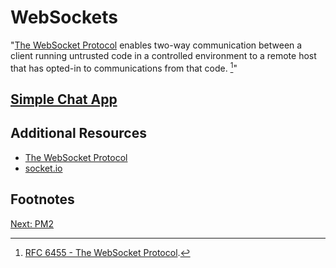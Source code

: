 # WebSockets

"[The WebSocket Protocol](https://tools.ietf.org/html/rfc6455) enables two-way communication between a client running untrusted code in a controlled environment to a remote host that has opted-in to communications from that code. [^1]"

## [Simple Chat App](https://socket.io/get-started/chat/)

## Additional Resources
* [The WebSocket Protocol](https://tools.ietf.org/html/rfc6455)
* [socket.io](https://socket.io/)

## Footnotes
[^1]: [RFC 6455 - The WebSocket Protocol](https://tools.ietf.org/html/rfc6455).

[Next: PM2](05-PM2.md)
